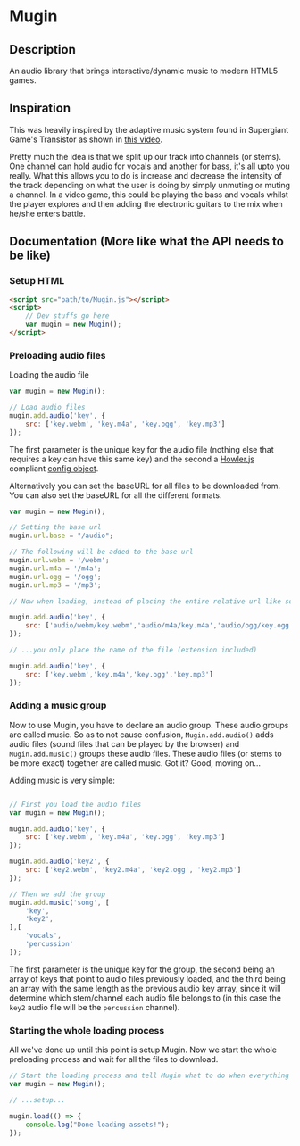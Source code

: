 # Mugin

## Description

An audio library that brings interactive/dynamic music to modern HTML5 games.

## Inspiration

This was heavily inspired by the adaptive music system found in Supergiant Game's Transistor as shown in [this video](https://www.youtube.com/watch?v=gr03nRLbWos&t=7m6s).

Pretty much the idea is that we split up our track into channels (or stems). One channel can hold audio for vocals and another for bass, it's all upto you really. What this allows you to do is increase and decrease the intensity of the track depending on what the user is doing by simply unmuting or muting a channel. In a video game, this could be playing the bass and vocals whilst the player explores and then adding the electronic guitars to the mix when he/she enters battle.

## Documentation (More like what the API needs to be like)

### Setup HTML

```html
<script src="path/to/Mugin.js"></script>
<script>
    // Dev stuffs go here
    var mugin = new Mugin();
</script>
```

### Preloading audio files

Loading the audio file

```javascript
var mugin = new Mugin();

// Load audio files
mugin.add.audio('key', {
    src: ['key.webm', 'key.m4a', 'key.ogg', 'key.mp3']
});
```

The first parameter is the unique key for the audio file (nothing else that requires a key can have this same key) and the second a [Howler.js](https://github.com/goldfire/howler.js) compliant [config object](https://github.com/goldfire/howler.js#options).

Alternatively you can set the baseURL for all files to be downloaded from. You can also set the baseURL for all the different formats.

```javascript
var mugin = new Mugin();

// Setting the base url
mugin.url.base = "/audio";

// The following will be added to the base url
mugin.url.webm = '/webm';
mugin.url.m4a = '/m4a';
mugin.url.ogg = '/ogg';
mugin.url.mp3 = '/mp3';

// Now when loading, instead of placing the entire relative url like so...

mugin.add.audio('key', {
    src: ['audio/webm/key.webm','audio/m4a/key.m4a','audio/ogg/key.ogg','audio/mp3/key.mp3']
});

// ...you only place the name of the file (extension included)

mugin.add.audio('key', {
    src: ['key.webm','key.m4a','key.ogg','key.mp3']
});
```

### Adding a music group

Now to use Mugin, you have to declare an audio group. These audio groups are called music. So as to not cause confusion, `Mugin.add.audio()` adds audio files (sound files that can be played by the browser) and `Mugin.add.music()` groups these audio files. These audio files (or stems to be more exact) together are called music. Got it? Good, moving on...

Adding music is very simple:

```javascript

// First you load the audio files
var mugin = new Mugin();

mugin.add.audio('key', {
    src: ['key.webm', 'key.m4a', 'key.ogg', 'key.mp3']
});

mugin.add.audio('key2', {
    src: ['key2.webm', 'key2.m4a', 'key2.ogg', 'key2.mp3']
});

// Then we add the group
mugin.add.music('song', [
    'key',
    'key2',
],[
    'vocals',
    'percussion'
]);
```

The first parameter is the unique key for the group, the second being an array of keys that point to audio files previously loaded, and the third being an array with the same length as the previous audio key array, since it will determine which stem/channel each audio file belongs to (in this case the `key2` audio file will be the `percussion` channel).

### Starting the whole loading process

All we've done up until this point is setup Mugin. Now we start the whole preloading process and wait for all the files to download.

```javascript
// Start the loading process and tell Mugin what to do when everything has loaded
var mugin = new Mugin();

// ...setup...

mugin.load(() => {
    console.log("Done loading assets!");
});
```